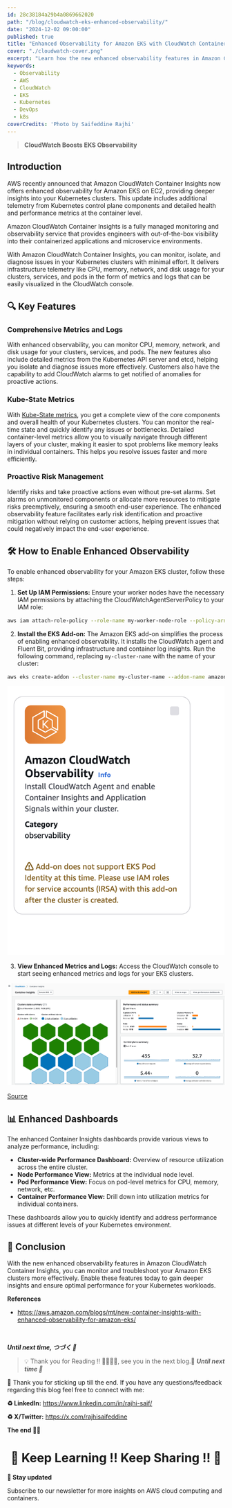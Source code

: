 ```yaml
---
id: 28c38184a29b4a0869662020
path: "/blog/cloudwatch-eks-enhanced-observability/"
date: "2024-12-02 09:00:00"
published: true
title: "Enhanced Observability for Amazon EKS with CloudWatch Container Insights"
cover: "./cloudwatch-cover.png"
excerpt: "Learn how the new enhanced observability features in Amazon CloudWatch Container Insights can help you monitor and troubleshoot your Amazon EKS clusters more effectively."
keywords:
  - Observability
  - AWS
  - CloudWatch
  - EKS
  - Kubernetes
  - DevOps
  - k8s
coverCredits: 'Photo by Saifeddine Rajhi'
---
```


> **CloudWatch Boosts EKS Observability**

## Introduction

AWS recently announced that Amazon CloudWatch Container Insights now offers enhanced observability for Amazon EKS on EC2, providing deeper insights into your Kubernetes clusters. This update includes additional telemetry from Kubernetes control plane components and detailed health and performance metrics at the container level.

Amazon CloudWatch Container Insights is a fully managed monitoring and observability service that provides engineers with out-of-the-box visibility into their containerized applications and microservice environments.

With Amazon CloudWatch Container Insights, you can monitor, isolate, and diagnose issues in your Kubernetes clusters with minimal effort. It delivers infrastructure telemetry like CPU, memory, network, and disk usage for your clusters, services, and pods in the form of metrics and logs that can be easily visualized in the CloudWatch console.

## 🔍 Key Features

### Comprehensive Metrics and Logs

With enhanced observability, you can monitor CPU, memory, network, and disk usage for your clusters, services, and pods. The new features also include detailed metrics from the Kubernetes API server and etcd, helping you isolate and diagnose issues more effectively. Customers also have the capability to add CloudWatch alarms to get notified of anomalies for proactive actions.

### Kube-State Metrics

With [Kube-State metrics](https://github.com/kubernetes/kube-state-metrics), you get a complete view of the core components and overall health of your Kubernetes clusters. You can monitor the real-time state and quickly identify any issues or bottlenecks. Detailed container-level metrics allow you to visually navigate through different layers of your cluster, making it easier to spot problems like memory leaks in individual containers. This helps you resolve issues faster and more efficiently.

### Proactive Risk Management

Identify risks and take proactive actions even without pre-set alarms. Set alarms on unmonitored components or allocate more resources to mitigate risks preemptively, ensuring a smooth end-user experience. The enhanced observability feature facilitates early risk identification and proactive mitigation without relying on customer actions, helping prevent issues that could negatively impact the end-user experience.

## 🛠️ How to Enable Enhanced Observability

To enable enhanced observability for your Amazon EKS cluster, follow these steps:

1. **Set Up IAM Permissions:**
   Ensure your worker nodes have the necessary IAM permissions by attaching the CloudWatchAgentServerPolicy to your IAM role:

```bash
aws iam attach-role-policy --role-name my-worker-node-role --policy-arn arn:aws:iam::aws:policy/CloudWatchAgentServerPolicy
```

2. **Install the EKS Add-on:**
   The Amazon EKS add-on simplifies the process of enabling enhanced observability. It installs the CloudWatch agent and Fluent Bit, providing infrastructure and container log insights. Run the following command, replacing `my-cluster-name` with the name of your cluster:

```bash
aws eks create-addon --cluster-name my-cluster-name --addon-name amazon-cloudwatch-observability
```

![alt text](image.png)

3. **View Enhanced Metrics and Logs:**
   Access the CloudWatch console to start seeing enhanced metrics and logs for your EKS clusters.

![alt text](image-1.png)
<div class="image-title"><a href="https://aws.amazon.com/blogs/mt/new-container-insights-with-enhanced-observability-for-amazon-eks/">Source</a></div>

## 📊 Enhanced Dashboards

The enhanced Container Insights dashboards provide various views to analyze performance, including:

- **Cluster-wide Performance Dashboard:** Overview of resource utilization across the entire cluster.
- **Node Performance View:** Metrics at the individual node level.
- **Pod Performance View:** Focus on pod-level metrics for CPU, memory, network, etc.
- **Container Performance View:** Drill down into utilization metrics for individual containers.

These dashboards allow you to quickly identify and address performance issues at different levels of your Kubernetes environment.

## 🌟 Conclusion

With the new enhanced observability features in Amazon CloudWatch Container Insights, you can monitor and troubleshoot your Amazon EKS clusters more effectively. Enable these features today to gain deeper insights and ensure optimal performance for your Kubernetes workloads.

**References**

- https://aws.amazon.com/blogs/mt/new-container-insights-with-enhanced-observability-for-amazon-eks/

<br>

**_Until next time, つづく 🎉_**

> 💡 Thank you for Reading !! 🙌🏻😁📃, see you in the next blog.🤘  **_Until next time 🎉_**

🚀 Thank you for sticking up till the end. If you have any questions/feedback regarding this blog feel free to connect with me:

**♻️ LinkedIn:** https://www.linkedin.com/in/rajhi-saif/

**♻️ X/Twitter:** https://x.com/rajhisaifeddine

**The end ✌🏻**

<h1 align="center">🔰 Keep Learning !! Keep Sharing !! 🔰</h1>

**📅 Stay updated**

Subscribe to our newsletter for more insights on AWS cloud computing and containers.
